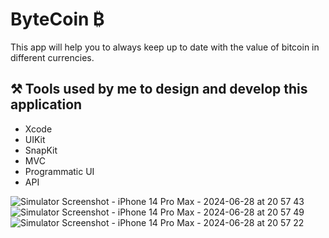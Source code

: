 # ByteCoin ₿
This app will help you to always keep up to date with the value of bitcoin in different currencies.

## ⚒️ Tools used by me to design and develop this application

- Xcode
- UIKit
- SnapKit
- MVC
- Programmatic UI
- API

![Simulator Screenshot - iPhone 14 Pro Max - 2024-06-28 at 20 57 43](https://github.com/MaksimIsAvailable/ByteCoin/assets/162634880/2c10a7f7-7483-4875-8f2c-ca8e4e1d7ede)
![Simulator Screenshot - iPhone 14 Pro Max - 2024-06-28 at 20 57 49](https://github.com/MaksimIsAvailable/ByteCoin/assets/162634880/053ec335-6031-4fc8-a71a-04cae93128aa)
![Simulator Screenshot - iPhone 14 Pro Max - 2024-06-28 at 20 57 22](https://github.com/MaksimIsAvailable/ByteCoin/assets/162634880/82adb0c9-18c3-4465-ac65-ceb0a84df484)
